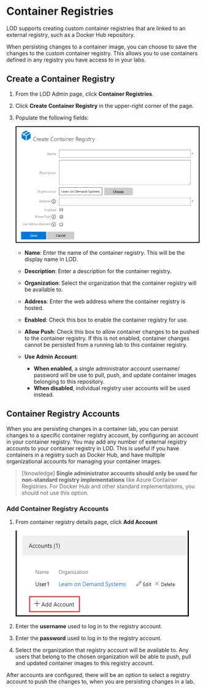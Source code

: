 # Container Registries

LOD supports creating custom container registries that are linked to an external registry, such as a Docker Hub repository. 

When persisting changes to a container image, you can choose to save the changes to the custom container registry. This allows you to use containers defined in any registry you have access to in your labs.

## Create a Container Registry

1. From the LOD Admin page, click **Container Registries**.

1. Click **Create Container Registry** in the upper-right corner of the page. 

1. Populate the following fields:

    ![](images/create-container-registry.png)

    - **Name**: Enter the name of the container registry. This will be the display  name in LOD. 

    - **Description**: Enter a description for the container registry. 

    - **Organization**: Select the organization that the container registry will be     available to. 

    - **Address**: Enter the web address where the container registry is hosted. 

    - **Enabled**: Check this box to enable the container registry for use. 

    - **Allow Push**: Check this box to allow container changes to be pushed to the    container registry. If this is not enabled, container changes cannot be persisted   from a running lab to this container registry. 

    - **Use Admin Account**: 
    
        - **When enabled**, a single administrator account username/ password will be use to pull, push, and update container images belonging to this repository. 
        - **When disabled**, individual registry user accounts will be used instead.

## Container Registry Accounts

When you are persisting changes in a container lab, you can persist changes to a specific container registry account, by configuring an account in your container registry. You may add any number of external registry accounts to your container registry in LOD. This is useful if you have containers in a registry such as Docker Hub, and have multiple organizational accounts for managing your container images.

>[!knowledge] **Single administrator accounts should only be used for non-standard registry implementations** like Azure Container Registries. For Docker Hub and other standard implementations, you should not use this option.

### Add Container Registry Accounts

1. From container registry details page, click **Add Account**

    ![](images/container-registry-account.png)

1. Enter the **username** used to log in to the registry account. 

1. Enter the **password** used to log in to the registry account. 

1. Select the organization that registry account will be available to. Any users that belong to the chosen organization will be able to push, pull and updated container images to this registry account. 

After accounts are configured, there will be an option to select a registry account to push the changes to, when you are persisting changes in a lab.